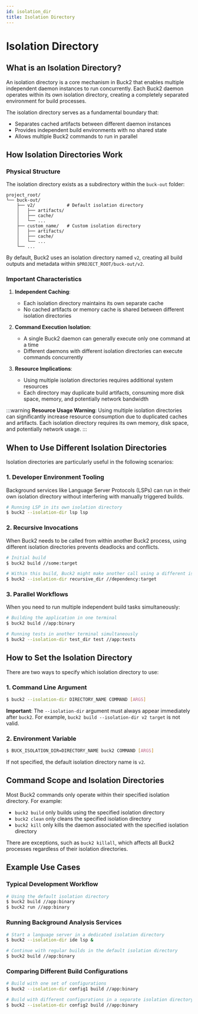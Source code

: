 ```yaml
---
id: isolation_dir
title: Isolation Directory
---
```


# Isolation Directory

## What is an Isolation Directory?

An isolation directory is a core mechanism in Buck2 that enables
multiple independent daemon instances to run concurrently. Each
Buck2 daemon operates within its own isolation directory, creating
a completely separated environment for build processes.

The isolation directory serves as a fundamental boundary that:
- Separates cached artifacts between different daemon instances
- Provides independent build environments with no shared state
- Allows multiple Buck2 commands to run in parallel

## How Isolation Directories Work

### Physical Structure

The isolation directory exists as a subdirectory within the `buck-out` folder:

```
project_root/
└── buck-out/
    ├── v2/            # Default isolation directory
    │   ├── artifacts/
    │   ├── cache/
    │   └── ...
    ├── custom_name/   # Custom isolation directory
    │   ├── artifacts/
    │   ├── cache/
    │   └── ...
    └── ...
```

By default, Buck2 uses an isolation directory named `v2`, creating all build outputs and metadata within `$PROJECT_ROOT/buck-out/v2`.

### Important Characteristics

1. **Independent Caching**: 
   - Each isolation directory maintains its own separate cache
   - No cached artifacts or memory cache is shared between different isolation directories

2. **Command Execution Isolation**:
   - A single Buck2 daemon can generally execute only one command at a time
   - Different daemons with different isolation directories can execute commands concurrently

3. **Resource Implications**:
   - Using multiple isolation directories requires additional system resources
   - Each directory may duplicate build artifacts, consuming more disk space, memory, and potentially network bandwidth

:::warning
**Resource Usage Warning**: Using multiple isolation directories can significantly increase resource consumption due to duplicated caches and artifacts. Each isolation directory requires its own memory, disk space, and potentially network usage.
:::

## When to Use Different Isolation Directories

Isolation directories are particularly useful in the following scenarios:

### 1. Developer Environment Tooling

Background services like Language Server Protocols (LSPs) can run in their own isolation directory without interfering with manually triggered builds.

```sh
# Running LSP in its own isolation directory
$ buck2 --isolation-dir lsp lsp
```

### 2. Recursive Invocations

When Buck2 needs to be called from within another Buck2 process, using different isolation directories prevents deadlocks and conflicts.

```sh
# Initial build
$ buck2 build //some:target

# Within this build, Buck2 might make another call using a different isolation dir
$ buck2 --isolation-dir recursive_dir //dependency:target
```

### 3. Parallel Workflows

When you need to run multiple independent build tasks simultaneously:

```sh
# Building the application in one terminal
$ buck2 build //app:binary

# Running tests in another terminal simultaneously
$ buck2 --isolation-dir test_dir test //app:tests
```

## How to Set the Isolation Directory

There are two ways to specify which isolation directory to use:

### 1. Command Line Argument

```sh
$ buck2 --isolation-dir DIRECTORY_NAME COMMAND [ARGS]
```

**Important**: The `--isolation-dir` argument must always appear immediately after `buck2`. For example, `buck2 build --isolation-dir v2 target` is not valid.

### 2. Environment Variable

```sh
$ BUCK_ISOLATION_DIR=DIRECTORY_NAME buck2 COMMAND [ARGS]
```

If not specified, the default isolation directory name is `v2`.

## Command Scope and Isolation Directories

Most Buck2 commands only operate within their specified isolation directory. For example:

- `buck2 build` only builds using the specified isolation directory
- `buck2 clean` only cleans the specified isolation directory
- `buck2 kill` only kills the daemon associated with the specified isolation directory

There are exceptions, such as `buck2 killall`, which affects all Buck2 processes regardless of their isolation directories.

## Example Use Cases

### Typical Development Workflow

```sh
# Using the default isolation directory
$ buck2 build //app:binary
$ buck2 run //app:binary
```

### Running Background Analysis Services

```sh
# Start a language server in a dedicated isolation directory
$ buck2 --isolation-dir ide lsp &

# Continue with regular builds in the default isolation directory
$ buck2 build //app:binary
```

### Comparing Different Build Configurations

```sh
# Build with one set of configurations
$ buck2 --isolation-dir config1 build //app:binary

# Build with different configurations in a separate isolation directory
$ buck2 --isolation-dir config2 build //app:binary
```

